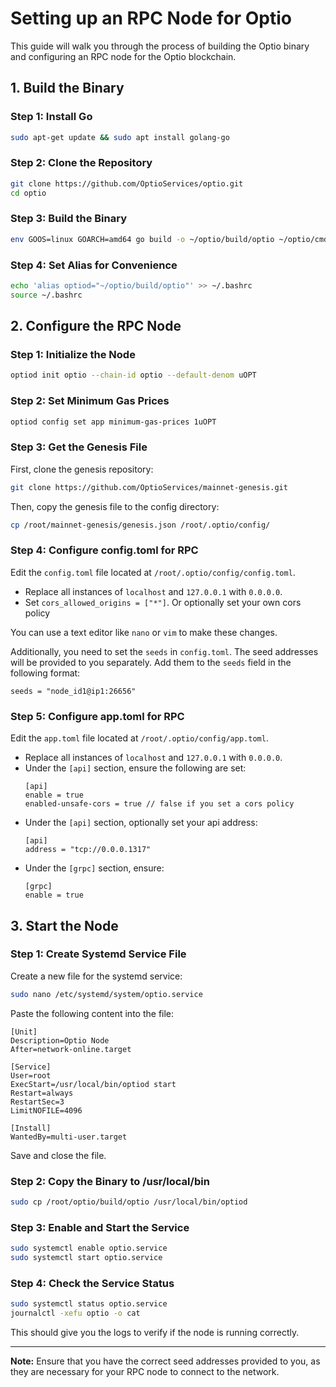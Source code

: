 # Setting up an RPC Node for Optio

This guide will walk you through the process of building the Optio binary and configuring an RPC node for the Optio blockchain.

## 1. Build the Binary

### Step 1: Install Go
```bash
sudo apt-get update && sudo apt install golang-go
```

### Step 2: Clone the Repository
```bash
git clone https://github.com/OptioServices/optio.git
cd optio
```

### Step 3: Build the Binary
```bash
env GOOS=linux GOARCH=amd64 go build -o ~/optio/build/optio ~/optio/cmd/optiod/main.go
```

### Step 4: Set Alias for Convenience
```bash
echo 'alias optiod="~/optio/build/optio"' >> ~/.bashrc
source ~/.bashrc
```

## 2. Configure the RPC Node

### Step 1: Initialize the Node
```bash
optiod init optio --chain-id optio --default-denom uOPT
```

### Step 2: Set Minimum Gas Prices
```bash
optiod config set app minimum-gas-prices 1uOPT
```

### Step 3: Get the Genesis File
First, clone the genesis repository:
```bash
git clone https://github.com/OptioServices/mainnet-genesis.git
```

Then, copy the genesis file to the config directory:
```bash
cp /root/mainnet-genesis/genesis.json /root/.optio/config/
```

### Step 4: Configure config.toml for RPC
Edit the `config.toml` file located at `/root/.optio/config/config.toml`.

- Replace all instances of `localhost` and `127.0.0.1` with `0.0.0.0`.
- Set `cors_allowed_origins = ["*"]`. Or optionally set your own cors policy

You can use a text editor like `nano` or `vim` to make these changes.

Additionally, you need to set the `seeds` in `config.toml`. The seed addresses will be provided to you separately. Add them to the `seeds` field in the following format:
```
seeds = "node_id1@ip1:26656"
```

### Step 5: Configure app.toml for RPC
Edit the `app.toml` file located at `/root/.optio/config/app.toml`.

- Replace all instances of `localhost` and `127.0.0.1` with `0.0.0.0`.
- Under the `[api]` section, ensure the following are set:
  ```
  [api]
  enable = true
  enabled-unsafe-cors = true // false if you set a cors policy
  ```
- Under the `[api]` section, optionally set your api address:
  ```
  [api]
  address = "tcp://0.0.0.1317"
  ```
- Under the `[grpc]` section, ensure:
  ```
  [grpc]
  enable = true
  ```

## 3. Start the Node

### Step 1: Create Systemd Service File
Create a new file for the systemd service:
```bash
sudo nano /etc/systemd/system/optio.service
```

Paste the following content into the file:
```
[Unit]
Description=Optio Node
After=network-online.target

[Service]
User=root
ExecStart=/usr/local/bin/optiod start
Restart=always
RestartSec=3
LimitNOFILE=4096

[Install]
WantedBy=multi-user.target
```

Save and close the file.

### Step 2: Copy the Binary to /usr/local/bin
```bash
sudo cp /root/optio/build/optio /usr/local/bin/optiod
```

### Step 3: Enable and Start the Service
```bash
sudo systemctl enable optio.service
sudo systemctl start optio.service
```

### Step 4: Check the Service Status
```bash
sudo systemctl status optio.service
journalctl -xefu optio -o cat
```

This should give you the logs to verify if the node is running correctly.

---

**Note:** Ensure that you have the correct seed addresses provided to you, as they are necessary for your RPC node to connect to the network.